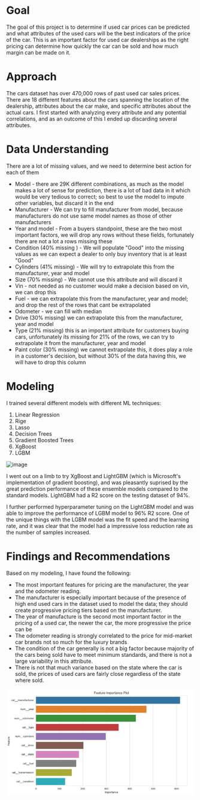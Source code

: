 # Goal

The goal of this project is to determine if used car prices can be predicted and what attributes of the used cars will be the best indicators of the price of the car. This is an important factor for used car dealerships as the right pricing can determine how quickly the car can be sold and how much margin can be made on it. 

# Approach
The cars dataset has over 470,000 rows of past used car sales prices. There are 18 different features about the cars spanning the location of the dealership, attributes about the car make, and specific attributes about the actual cars. I first started with analyzing every attribute and any potential correlations, and as an outcome of this I ended up discarding several attributes.

# Data Understanding

There are a lot of missing values, and we need to determine best action for each of them
- Model - there are 29K different combinations, as much as the model makes a lot of sense for prediction, there is a lot of bad data in it which would be very tedious to correct; so best to use the model to impute other variables, but discard it in the end
- Manufacturer - We can try to fill manufacturer from model, because manufacturers do not use same model names as those of other manufacturers
- Year and model - From a buyers standpoint, these are the two most important factors, we will drop any rows without these fields, fortunately there are not a lot a rows missing these
- Condition (40% missing ) - We will populate "Good" into the missing values as we can expect a dealer to only buy inventory that is at least "Good"
- Cylinders (41% missing) - We will try to extrapolate this from the manufacturer, year and model
- Size (70% missing) - We cannot use this attribute and will discard it
- Vin - not needed as no customer would make a decision based on vin, we can drop this
- Fuel - we can extrapolate this from the manufacturer, year and model; and drop the rest of the rows that cant be extrapolated
- Odometer - we can fill with median
- Drive (30% missing) we can extrapolate this from the manufacturer, year and model
- Type (21% missing) this is an important attribute for customers buying cars, unfortunately its missing for 21% of the rows, we can try to extrapolate it from the manufacturer, year and model
- Paint color (30% missing) we cannot extrapolate this, it does play a role in a customer's decision, but without 30% of the data having this, we will have to drop this column

# Modeling

I trained several different models with different ML techniques:
1. Linear Regression
2. Rige
3. Lasso
4. Decision Trees
5. Gradient Boosted Trees
6. XgBoost
7. LGBM

![image](./images/modelperf.png)

I went out on a limb to try XgBoost and LightGBM (which is Microsoft's implementation of gradient boosting), and was pleasantly suprised by the great prediction performance of these ensemble models compared to the standard models. LightGBM had a R2 score on the testing dataset of 94%. 

I further performed hyperparameter tuning on the LightGBM model and was able to improve the performance of LGBM model to 96% R2 score. One of the unique things with the LGBM model was the fit speed and the learning rate, and it was clear that the model had a impressive loss reduction rate as the number of samples increased.

# Findings and Recommendations

Based on my modeling, I have found the following:
- The most important features for pricing are the manufacturer, the year and the odometer reading.
- The manufacturer is especially important because of the presence of high end used cars in the dataset used to model the data; they should create progressive pricing tiers based on the manufacturer.
- The year of manufacture is the second most important factor in the pricing of a used car, the newer the car, the more progressive the price can be
- The odometer reading is strongly correlated to the price for mid-market car brands not so much for the luxury brands
- The condition of the car generally is not a big factor because majority of the cars being sold have to meet minimum standards, and there is not a large variability in this attribute.
- There is not that much variance based on the state where the car is sold, the prices of used cars are fairly close regardless of the state where sold.

![image](./images/features.png)
  
